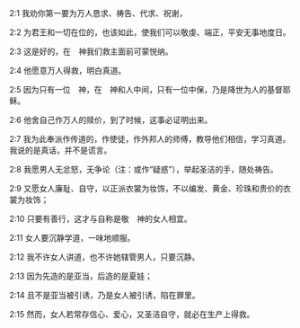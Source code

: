 <a id="1"></a>2:1  我劝你第一要为万人恳求、祷告、代求、祝谢，  

<a id="2"></a>2:2  为君王和一切在位的，也该如此，使我们可以敬虔、端正，平安无事地度日。  

<a id="3"></a>2:3  这是好的，在　神我们救主面前可蒙悦纳。  

<a id="4"></a>2:4  他愿意万人得救，明白真道。  

<a id="5"></a>2:5  因为只有一位　神，在　神和人中间，只有一位中保，乃是降世为人的基督耶稣。  

<a id="6"></a>2:6  他舍自己作万人的赎价，到了时候，这事必证明出来。  

<a id="7"></a>2:7  我为此奉派作传道的，作使徒，作外邦人的师傅，教导他们相信，学习真道。我说的是真话，并不是谎言。  

<a id="8"></a>2:8  我愿男人无忿怒，无争论（注：或作“疑惑”），举起圣洁的手，随处祷告。  

<a id="9"></a>2:9  又愿女人廉耻、自守，以正派衣裳为妆饰，不以编发、黄金、珍珠和贵价的衣裳为妆饰；  

<a id="10"></a>2:10  只要有善行，这才与自称是敬　神的女人相宜。  

<a id="11"></a>2:11  女人要沉静学道，一味地顺服。  

<a id="12"></a>2:12  我不许女人讲道，也不许她辖管男人，只要沉静。  

<a id="13"></a>2:13  因为先造的是亚当，后造的是夏娃；  

<a id="14"></a>2:14  且不是亚当被引诱，乃是女人被引诱，陷在罪里。  

<a id="15"></a>2:15  然而，女人若常存信心、爱心，又圣洁自守，就必在生产上得救。  
